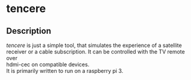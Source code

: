 # tencere

## Description

*tencere* is just a simple tool, that simulates the experience of a satellite  
receiver or a cable subscription. It can be controlled with the TV remote over  
hdmi-cec on compatible devices.  
It is primarily written to run on a raspberry pi 3.

